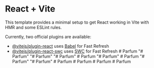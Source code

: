 # React + Vite

This template provides a minimal setup to get React working in Vite with HMR and some ESLint rules.

Currently, two official plugins are available:

- [@vitejs/plugin-react](https://github.com/vitejs/vite-plugin-react/blob/main/packages/plugin-react/README.md) uses [Babel](https://babeljs.io/) for Fast Refresh
- [@vitejs/plugin-react-swc](https://github.com/vitejs/vite-plugin-react-swc) uses [SWC](https://swc.rs/) for Fast Refresh
#   P a r f u m  
 "# Parfum" 
"# Parfum" 
"# Parfum" 
#   P a r f u m  
 "# Parfum" 
#   P a r f u m  
 "# Parfum" 
"# Parfum" 
#   P a r f u m  
 #   P a r f u m  
 #   P a r f u m  
 #   P a r f u m  
 